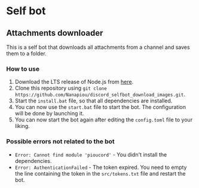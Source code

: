 # Self bot
## Attachments downloader

This is a self bot that downloads all attachments from a channel and saves them to a folder.

### How to use

1. Download the LTS release of Node.js from [here](https://nodejs.org/en/download/).
2. Clone this repository using `git clone https://github.com/Nanapiou/discord_selfbot_download_images.git`.
3. Start the `install.bat` file, so that all dependencies are installed.
4. You can now use the `start.bat` file to start the bot. The configuration will be done by launching it.
5. You can now start the bot again after editing the `config.toml` file to your liking.

### Possible errors not related to the bot

- `Error: Cannot find module 'pioucord'` - You didn't install the dependencies.
- `Error: AuthenticationFailed` - The token expired. You need to empty the line containing the token in the `src/tokens.txt` file and restart the bot.